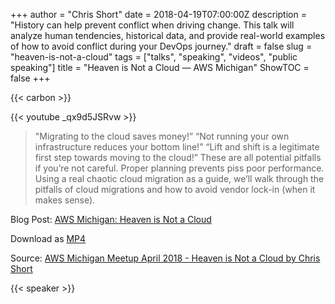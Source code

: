 +++
author = "Chris Short"
date = 2018-04-19T07:00:00Z
description = "History can help prevent conflict when driving change. This talk will analyze human tendencies, historical data, and provide real-world examples of how to avoid conflict during your DevOps journey."
draft = false
slug = "heaven-is-not-a-cloud"
tags = ["talks", "speaking", "videos", "public speaking"]
title = "Heaven is Not a Cloud — AWS Michigan"
ShowTOC = false
+++

{{< carbon >}}

{{< youtube _qx9d5JSRvw >}}

> "Migrating to the cloud saves money!” “Not running your own infrastructure reduces your bottom line!” “Lift and shift is a legitimate first step towards moving to the cloud!” These are all potential pitfalls if you’re not careful. Proper planning prevents piss poor performance. Using a real chaotic cloud migration as a guide, we’ll walk through the pitfalls of cloud migrations and how to avoid vendor lock-in (when it makes sense).

Blog Post: [AWS Michigan: Heaven is Not a Cloud](/aws-michigan-heaven-is-not-a-cloud/)

Download as [MP4](https://archive.org/details/aws-michigan-meetup-april-2018-heaven-is-not-a-cloud-by-chris-short)

Source: [AWS Michigan Meetup April 2018 - Heaven is Not a Cloud by Chris Short](https://youtu.be/_qx9d5JSRvw)

{{< speaker >}}

